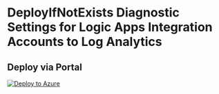 # DeployIfNotExists Diagnostic Settings for Logic Apps Integration Accounts to Log Analytics


## Deploy via Portal

[![Deploy to Azure](http://azuredeploy.net/deploybutton.png)](https://portal.azure.com/#blade/Microsoft_Azure_Policy/CreatePolicyDefinitionBlade/uri/https%3A%2F%2Fraw.githubusercontent.com%2Fsixtencyber%2FAzure-Policies%2Fmain%2FLog_Analytics%2F_Deploy_Based_On_Resource_Tag%2Flogicapps-integration-account-to-loganalytics-bytag%2Fdeploy-diagnostic-settings-logicapps-integration-account-to-loganalytics-bytag.json)

